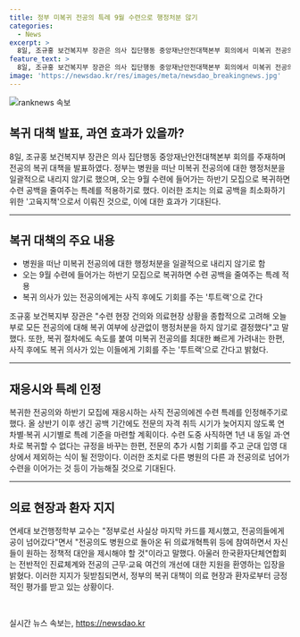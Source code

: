```yaml
---
title: 정부 미복귀 전공의 특례 9월 수련으로 행정처분 않기
categories:
  - News
excerpt: >
  8일, 조규홍 보건복지부 장관은 의사 집단행동 중앙재난안전대책본부 회의에서 미복귀 전공의에 대한 행정처분을 하지 않기로 결정했다. 이에 따라 9월 수련에 들어가는 하반기 모집에 복귀하면 수련 공백을 줄여주는 특례를 적용한다. 정부는 미복귀 전공의의 처분 여부에 대해 고심했으나, 미복귀자에게 강경 처분을 하더라도 실효성이 없다는 이유로 별도 조치를 취하지 않기로 했다. 또한, 전공의 복귀 절차를 빠르게 가려내는 투트랙 방식을 채택하며, 전반적인 진료체계와 전공의 근무·교육 여건의 개선을 내세웠다. 환자단체는 이번 조치를 대체로 환영하고 있지만, 전공의들이 실제로 병원으로 돌아올지는 미지수로 남아있다.
feature_text: >
  8일, 조규홍 보건복지부 장관은 의사 집단행동 중앙재난안전대책본부 회의에서 미복귀 전공의에 대한 행정처분을 하지 않기로 결정했다. 이에 따라 9월 수련에 들어가는 하반기 모집에 복귀하면 수련 공백을 줄여주는 특례를 적용한다. 정부는 미복귀 전공의의 처분 여부에 대해 고심했으나, 미복귀자에게 강경 처분을 하더라도 실효성이 없다는 이유로 별도 조치를 취하지 않기로 했다. 또한, 전공의 복귀 절차를 빠르게 가려내는 투트랙 방식을 채택하며, 전반적인 진료체계와 전공의 근무·교육 여건의 개선을 내세웠다. 환자단체는 이번 조치를 대체로 환영하고 있지만, 전공의들이 실제로 병원으로 돌아올지는 미지수로 남아있다.
image: 'https://newsdao.kr/res/images/meta/newsdao_breakingnews.jpg'
---
```


<p><img src="https://newsdao.kr/res/images/meta/newsdao_breakingnews.jpg" alt="ranknews 속보" /></p>

<h2 data-ke-size="size26">복귀 대책 발표, 과연 효과가 있을까?</h2>

<p data-ke-size="size16">8일, 조규홍 보건복지부 장관은 의사 집단행동 중앙재난안전대책본부 회의를 주재하며 전공의 복귀 대책을 발표하였다. 정부는 병원을 떠난 미복귀 전공의에 대한 행정처분을 일괄적으로 내리지 않기로 했으며, 오는 9월 수련에 들어가는 하반기 모집으로 복귀하면 수련 공백을 줄여주는 특례를 적용하기로 했다. 이러한 조치는 의료 공백을 최소화하기 위한 '고육지책'으로서 이뤄진 것으로, 이에 대한 효과가 기대된다.</p>

<hr>

<h2 data-ke-size="size26">복귀 대책의 주요 내용</h2>

<ul>
    <li>병원을 떠난 미복귀 전공의에 대한 행정처분을 일괄적으로 내리지 않기로 함</li>
    <li>오는 9월 수련에 들어가는 하반기 모집으로 복귀하면 수련 공백을 줄여주는 특례 적용</li>
    <li>복귀 의사가 있는 전공의에게는 사직 후에도 기회를 주는 '투트랙'으로 간다</li>
</ul>

<p data-ke-size="size16">조규홍 보건복지부 장관은 "수련 현장 건의와 의료현장 상황을 종합적으로 고려해 오늘부로 모든 전공의에 대해 복귀 여부에 상관없이 행정처분을 하지 않기로 결정했다"고 말했다. 또한, 복귀 절차에도 속도를 붙여 미복귀 전공의를 최대한 빠르게 가려내는 한편, 사직 후에도 복귀 의사가 있는 이들에게 기회를 주는 '투트랙'으로 간다고 밝혔다.</p>

<hr>

<h2 data-ke-size="size26">재응시와 특례 인정</h2>

<p data-ke-size="size16">복귀한 전공의와 하반기 모집에 재응시하는 사직 전공의에겐 수련 특례를 인정해주기로 했다. 올 상반기 이후 생긴 공백 기간에도 전문의 자격 취득 시기가 늦어지지 않도록 연차별·복귀 시기별로 특례 기준을 마련할 계획이다. 수련 도중 사직하면 1년 내 동일 과·연차로 복귀할 수 없다는 규정을 바꾸는 한편, 전문의 추가 시험 기회를 주고 군대 입영 대상에서 제외하는 식이 될 전망이다. 이러한 조치로 다른 병원의 다른 과 전공의로 넘어가 수련을 이어가는 것 등이 가능해질 것으로 기대된다.</p>

<hr>

<h2 data-ke-size="size26">의료 현장과 환자 지지</h2>

<p data-ke-size="size16">연세대 보건행정학부 교수는 "정부로선 사실상 마지막 카드를 제시했고, 전공의들에게 공이 넘어갔다"면서 "전공의도 병원으로 돌아온 뒤 의료개혁특위 등에 참여하면서 자신들이 원하는 정책적 대안을 제시해야 할 것"이라고 말했다. 아울러 한국환자단체연합회는 전반적인 진료체계와 전공의 근무·교육 여건의 개선에 대한 지원을 환영하는 입장을 밝혔다. 이러한 지지가 뒷받침되면서, 정부의 복귀 대책이 의료 현장과 환자로부터 긍정적인 평가를 받고 있는 상황이다.</p>

<p data-ke-size="size16">&nbsp;</p>
실시간 뉴스 속보는, <a href="https://newsdao.kr" rel="dofollow">https://newsdao.kr</a>


